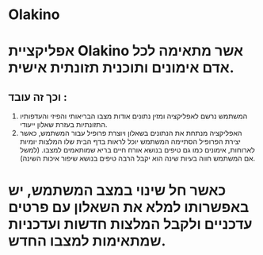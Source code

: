 # Olakino

# אפליקציית Olakino  אשר מתאימה לכל אדם אימונים ותוכנית תזונתית אישית.

## וכך זה עובד : 

1.	המשתמש נרשם לאפליקציה ומזין נתונים אודות מצבו הבריאותי והפיזי והעדפותיו התזונתיות בעזרת שאלון ייעודי.
2.	האפליקציה מנתחת את הנתונים בשאלון ויוצרת פרופיל עבור המשתמש, כאשר יצירת הפרופיל הסתיימה המשתמש יוכל לראות בדף הבית שלו המלצות יומיות לארוחות, אימונים כמו גם טיפים בנושא אורח חיים בריא שמותאמים למצבו.
(למשל אם המשתמש חווה בעיות שינה הוא יקבל הרבה טיפים בנושא שיפור איכות השינה).

# כאשר חל שינוי במצב המשתמש, יש באפשרותו למלא את השאלון עם פרטים עדכניים ולקבל המלצות חדשות ועדכניות שמתאימות למצבו החדש.

